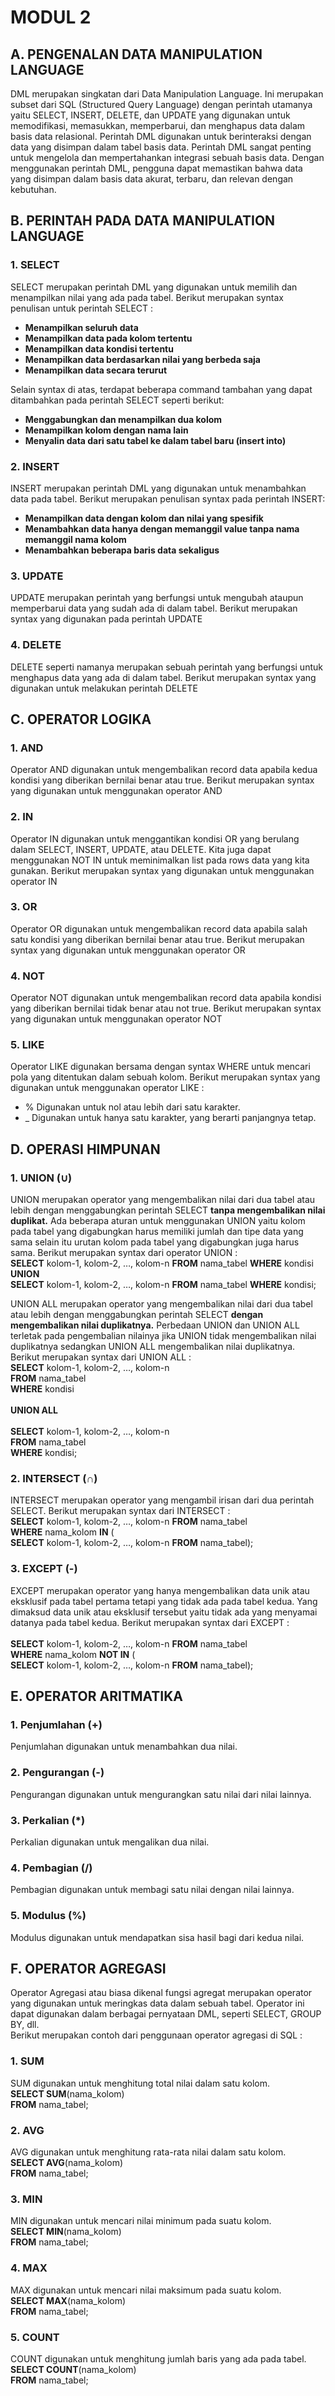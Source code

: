 # **MODUL 2**

## A. PENGENALAN DATA MANIPULATION LANGUAGE
DML merupakan singkatan dari Data Manipulation Language. Ini merupakan subset dari SQL (Structured Query Language) dengan perintah utamanya yaitu SELECT, INSERT, DELETE, dan UPDATE yang digunakan untuk memodifikasi, memasukkan, memperbarui, dan menghapus data dalam basis data relasional. Perintah DML digunakan untuk berinteraksi dengan data yang disimpan dalam tabel basis data.
Perintah DML sangat penting untuk mengelola dan mempertahankan integrasi sebuah basis data. 
Dengan menggunakan perintah DML, pengguna dapat memastikan bahwa data yang disimpan dalam basis data akurat, terbaru, dan relevan dengan kebutuhan.

## B. PERINTAH PADA DATA MANIPULATION LANGUAGE 
### 1. SELECT
SELECT merupakan perintah DML yang digunakan untuk memilih dan 
menampilkan nilai yang ada pada tabel. 
Berikut merupakan syntax penulisan untuk perintah SELECT :
- **Menampilkan seluruh data** 
- **Menampilkan data pada kolom tertentu** 
- **Menampilkan data kondisi tertentu** 
- **Menampilkan data berdasarkan nilai yang berbeda saja**
- **Menampilkan data secara terurut**

Selain syntax di atas, terdapat beberapa command tambahan yang dapat ditambahkan pada perintah SELECT seperti berikut: 
- **Menggabungkan dan menampilkan dua kolom** 
- **Menampilkan kolom dengan nama lain**
- **Menyalin data dari satu tabel ke dalam tabel baru (insert into)**

### 2. INSERT
INSERT merupakan perintah DML yang digunakan untuk menambahkan data pada tabel. Berikut merupakan penulisan syntax pada perintah INSERT:
- **Menampilkan data dengan kolom dan nilai yang spesifik** 
- **Menambahkan data hanya dengan memanggil value tanpa nama memanggil nama kolom**
- **Menambahkan beberapa baris data sekaligus**

### 3. UPDATE
UPDATE merupakan perintah yang berfungsi untuk mengubah ataupun 
memperbarui data yang sudah ada di dalam tabel. Berikut merupakan syntax yang digunakan pada perintah UPDATE

### 4. DELETE
DELETE seperti namanya merupakan sebuah perintah yang berfungsi untuk 
menghapus data yang ada di dalam tabel. Berikut merupakan syntax yang digunakan untuk melakukan perintah DELETE

## C. OPERATOR LOGIKA
### 1. AND
Operator AND digunakan untuk mengembalikan record data apabila kedua 
kondisi yang diberikan bernilai benar atau true. Berikut merupakan syntax yang digunakan untuk menggunakan operator AND

### 2. IN 
Operator IN digunakan untuk menggantikan kondisi OR yang berulang dalam SELECT, INSERT, UPDATE, atau DELETE. Kita juga dapat menggunakan NOT IN untuk meminimalkan list pada rows data yang kita gunakan. Berikut merupakan syntax yang digunakan untuk menggunakan operator IN

### 3. OR
Operator OR digunakan untuk mengembalikan record data apabila salah satu 
kondisi yang diberikan bernilai benar atau true. Berikut merupakan syntax yang digunakan untuk menggunakan operator OR

### 4. NOT 
Operator NOT digunakan untuk mengembalikan record data apabila kondisi 
yang diberikan bernilai tidak benar atau not true. Berikut merupakan syntax yang digunakan untuk menggunakan operator NOT

### 5. LIKE
Operator LIKE digunakan bersama dengan syntax WHERE untuk mencari pola yang ditentukan dalam sebuah kolom. Berikut merupakan syntax yang digunakan untuk menggunakan operator LIKE :
- % Digunakan untuk nol atau lebih dari satu karakter.
- _  Digunakan untuk hanya satu karakter, yang berarti panjangnya tetap.

## D. OPERASI HIMPUNAN
### 1. UNION (∪)
UNION merupakan operator yang mengembalikan nilai dari dua tabel atau lebih dengan menggabungkan perintah SELECT **tanpa mengembalikan nilai duplikat.** Ada beberapa aturan untuk menggunakan UNION yaitu kolom pada tabel yang digabungkan harus memiliki jumlah dan tipe data yang sama selain itu urutan kolom pada tabel yang digabungkan juga harus sama. Berikut merupakan syntax dari operator UNION : <br>
**SELECT** kolom-1, kolom-2, …, kolom-n **FROM** nama_tabel **WHERE** kondisi
<br>
**UNION**
<br>
**SELECT** kolom-1, kolom-2, …, kolom-n **FROM** nama_tabel **WHERE** kondisi;


UNION ALL merupakan operator yang mengembalikan nilai dari dua tabel atau lebih dengan menggabungkan perintah SELECT **dengan mengembalikan nilai duplikatnya.** Perbedaan UNION dan UNION ALL terletak pada pengembalian nilainya jika UNION tidak mengembalikan nilai duplikatnya sedangkan UNION ALL mengembalikan nilai duplikatnya. Berikut merupakan syntax dari UNION ALL : <br>
**SELECT** kolom-1, kolom-2, …, kolom-n 
<br>
**FROM** nama_tabel 
<br>
**WHERE** kondisi
<br>
<br>
**UNION ALL**
<br>
<br>
**SELECT** kolom-1, kolom-2, …, kolom-n 
<br>
**FROM** nama_tabel 
<br>
**WHERE** kondisi;

### 2. INTERSECT (∩)
INTERSECT merupakan operator yang mengambil irisan dari dua perintah SELECT. Berikut merupakan syntax dari INTERSECT : <br>
**SELECT** kolom-1, kolom-2, …, kolom-n **FROM** nama_tabel 
<br>
**WHERE** nama_kolom **IN** (
<br>
**SELECT** kolom-1, kolom-2, …, kolom-n **FROM** nama_tabel);


### 3. EXCEPT (-)
EXCEPT merupakan operator yang hanya mengembalikan data unik atau eksklusif pada tabel pertama tetapi yang tidak ada pada tabel kedua. Yang dimaksud data unik atau eksklusif tersebut yaitu tidak ada yang menyamai datanya pada tabel kedua. Berikut merupakan syntax dari EXCEPT :
<br>
<br>
**SELECT** kolom-1, kolom-2, …, kolom-n **FROM** nama_tabel
<br>
**WHERE** nama_kolom **NOT IN** (
<br>
**SELECT** kolom-1, kolom-2, …, kolom-n **FROM** nama_tabel);

## E. OPERATOR ARITMATIKA
### 1. Penjumlahan (+)
Penjumlahan digunakan untuk menambahkan dua nilai.

### 2. Pengurangan (-)
Pengurangan digunakan untuk mengurangkan satu nilai dari nilai lainnya.

### 3. Perkalian (*)
Perkalian digunakan untuk mengalikan dua nilai.

### 4. Pembagian (/)
Pembagian digunakan untuk membagi satu nilai dengan nilai lainnya.

### 5. Modulus (%)
Modulus digunakan untuk mendapatkan sisa hasil bagi dari kedua nilai.

## F. OPERATOR AGREGASI
Operator Agregasi atau biasa dikenal fungsi agregat merupakan operator yang digunakan untuk meringkas data dalam sebuah tabel. Operator ini dapat digunakan dalam berbagai pernyataan DML, seperti SELECT, GROUP BY, dll.
<br> Berikut merupakan contoh dari penggunaan operator agregasi di SQL : 
### 1. SUM
SUM digunakan untuk menghitung total nilai dalam satu kolom.
<br>
**SELECT SUM**(nama_kolom)
<br>
**FROM** nama_tabel;

### 2. AVG
AVG digunakan untuk menghitung rata-rata nilai dalam satu kolom.
<br>
**SELECT AVG**(nama_kolom)
<br>
**FROM** nama_tabel;

### 3. MIN
MIN digunakan untuk mencari nilai minimum pada suatu kolom.
<br>
**SELECT MIN**(nama_kolom)
<br>
**FROM** nama_tabel;

### 4. MAX
MAX digunakan untuk mencari nilai maksimum pada suatu kolom.
<br>
**SELECT MAX**(nama_kolom)
<br>
**FROM** nama_tabel;

### 5. COUNT
COUNT digunakan untuk menghitung jumlah baris yang ada pada tabel.
<br>
**SELECT COUNT**(nama_kolom)
<br>
**FROM** nama_tabel;














